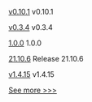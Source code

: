 
[v0.10.1](https://github.com/hyperledger/firefly-dataexchange-https/releases/tag/v0.10.1) v0.10.1

[v0.3.4](https://github.com/hyperledger/indy-vdr/releases/tag/v0.3.4) v0.3.4

[1.0.0](https://github.com/hyperledger-labs/fablo/releases/tag/1.0.0) 1.0.0

[21.10.6](https://github.com/hyperledger/besu/releases/tag/21.10.6) Release 21.10.6

[v1.4.15](https://github.com/hyperledger/fabric-sdk-java/releases/tag/v1.4.15) v1.4.15


[See more >>>](https://start-here.hyperledger.org/releases)
